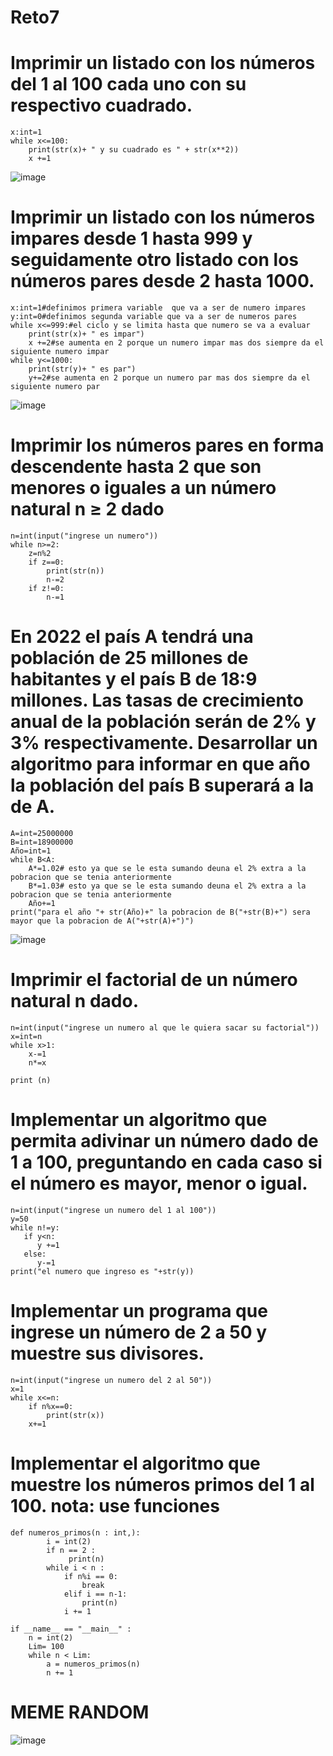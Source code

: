 # Reto7
# Imprimir un listado con los números del 1 al 100 cada uno con su respectivo cuadrado.

    x:int=1
    while x<=100:
        print(str(x)+ " y su cuadrado es " + str(x**2))
        x +=1
![image](https://user-images.githubusercontent.com/124606636/228108014-addd4120-f030-41c7-b332-74276c79bdfe.png)


# Imprimir un listado con los números impares desde 1 hasta 999 y seguidamente otro listado con los números pares desde 2 hasta 1000.

    x:int=1#definimos primera variable  que va a ser de numero impares
    y:int=0#definimos segunda variable que va a ser de numeros pares
    while x<=999:#el ciclo y se limita hasta que numero se va a evaluar
        print(str(x)+ " es impar")
        x +=2#se aumenta en 2 porque un numero impar mas dos siempre da el siguiente numero impar
    while y<=1000:
        print(str(y)+ " es par")
        y+=2#se aumenta en 2 porque un numero par mas dos siempre da el siguiente numero par
![image](https://user-images.githubusercontent.com/124606636/228108052-f6e845bf-2337-4b98-93fb-933f7127a2e4.png)

        
# Imprimir los números pares en forma descendente hasta 2 que son menores o iguales a un número natural n ≥ 2 dado

    n=int(input("ingrese un numero"))
    while n>=2: 
        z=n%2
        if z==0:
            print(str(n))
            n-=2
        if z!=0:
            n-=1

            
# En 2022 el país A tendrá una población de 25 millones de habitantes y el país B de 18:9 millones. Las tasas de crecimiento anual de la población serán de 2% y 3% respectivamente. Desarrollar un algoritmo para informar en que año la población del país B superará a la de A.

    A=int=25000000
    B=int=18900000
    Año=int=1
    while B<A:
        A*=1.02# esto ya que se le esta sumando deuna el 2% extra a la pobracion que se tenia anteriormente
        B*=1.03# esto ya que se le esta sumando deuna el 2% extra a la pobracion que se tenia anteriormente
        Año+=1
    print("para el año "+ str(Año)+" la pobracion de B("+str(B)+") sera mayor que la pobracion de A("+str(A)+")")
![image](https://user-images.githubusercontent.com/124606636/228108098-29449dd7-1f7e-42b9-a6d1-73a25ab2cd94.png)

    
# Imprimir el factorial de un número natural n dado.

    n=int(input("ingrese un numero al que le quiera sacar su factorial"))
    x=int=n
    while x>1:
        x-=1
        n*=x

    print (n)
# Implementar un algoritmo que permita adivinar un número dado de 1 a 100, preguntando en cada caso si el número es mayor, menor o igual.

    n=int(input("ingrese un numero del 1 al 100"))
    y=50
    while n!=y:
       if y<n:
          y +=1
       else:
          y-=1
    print("el numero que ingreso es "+str(y))
    
# Implementar un programa que ingrese un número de 2 a 50 y muestre sus divisores.

    n=int(input("ingrese un numero del 2 al 50"))
    x=1
    while x<=n:
        if n%x==0:
            print(str(x))
        x+=1
# Implementar el algoritmo que muestre los números primos del 1 al 100. nota: use funciones

    def numeros_primos(n : int,):
            i = int(2) 
            if n == 2 : 
                 print(n)
            while i < n :
                if n%i == 0: 
                    break 
                elif i == n-1: 
                    print(n) 
                i += 1 

    if __name__ == "__main__" :
        n = int(2) 
        Lim= 100 
        while n < Lim: 
            a = numeros_primos(n) 
            n += 1 
# MEME RANDOM
![image](https://user-images.githubusercontent.com/124606636/228107973-24c2e807-c4af-4b93-ab2c-b2959ce096a7.png)

    

